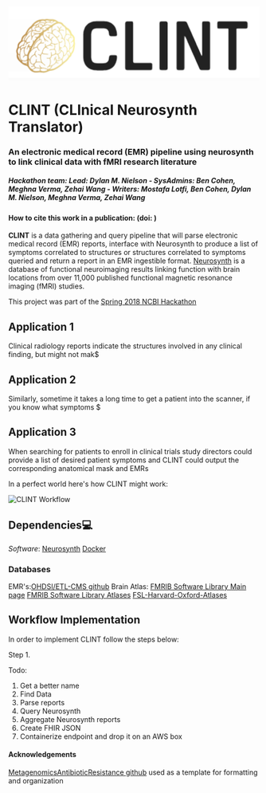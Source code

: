 ![CLINT logo](docs/ClintLogo.png)

# CLINT (CLInical Neurosynth Translator)
### An electronic medical record (EMR) pipeline using neurosynth to link clinical data with fMRI research literature
##### Hackathon team: Lead: Dylan M. Nielson - SysAdmins: Ben Cohen, Meghna Verma, Zehai Wang - Writers: Mostafa Lotfi, Ben Cohen, Dylan M. Nielson, Meghna Verma, Zehai Wang

#### How to cite this work in a publication:  (doi: )

**CLINT** is a data gathering and query pipeline that will parse electronic medical record (EMR) reports, interface with Neurosynth to produce a list of symptoms correlated to structures or structures correlated to symptoms queried and return a report in an EMR ingestible format.
[Neurosynth](http://neurosynth.org/) is a database of functional neuroimaging results linking function with brain locations from over 11,000 published functional magnetic resonance imaging (fMRI) studies.

This project was part of the [Spring 2018 NCBI Hackathon](https://docs.google.com/document/d/18LTB50P15sEGclj4fEFyk3_EftxbiZ5HiMomv0yRuLQ/edit)


## Application 1
Clinical radiology reports indicate the structures involved in any clinical finding, but might not mak$

## Application 2
Similarly, sometime it takes a long time to get a patient into the scanner, if you know what symptoms $

## Application 3
When searching for patients to enroll in clinical trials study directors could provide a list of desired patient symptoms and CLINT could output the corresponding anatomical mask and EMRs

In a perfect world here's how CLINT might work:

![CLINT Workflow](docs/clint_workflow2.png)

## Dependencies:computer:

*Software*: 
[Neurosynth](http://neurosynth.org/)
[Docker](https://www.docker.com/)


### Databases
EMR's:[OHDSI/ETL-CMS github](https://github.com/OHDSI/ETL-CMS)
Brain Atlas:
[FMRIB Software Library Main page](https://fsl.fmrib.ox.ac.uk/fsl/fslwiki)
[FMRIB Software Library Atlases](https://fsl.fmrib.ox.ac.uk/fsl/fslwiki/Atlases)
[FSL-Harvard-Oxford-Atlases](http://neuro.debian.net/pkgs/fsl-harvard-oxford-atlases.html)

## Workflow Implementation
In order to implement CLINT follow the steps below:

Step 1.


Todo:
1. Get a better name
2. Find Data
3. Parse reports
4. Query Neurosynth
5. Aggregate Neurosynth reports
6. Create FHIR JSON
7. Containerize endpoint and drop it on an AWS box


#### Acknowledgements
[MetagenomicsAntibioticResistance github](https://github.com/NCBI-Hackathons/MetagenomicAntibioticResistance/blob/master/README.md) used as a template for formatting and organization



